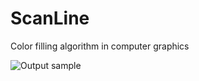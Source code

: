 # ScanLine
Color filling algorithm in computer graphics


![Output sample](https://j.gifs.com/p8YJv6.gif)
